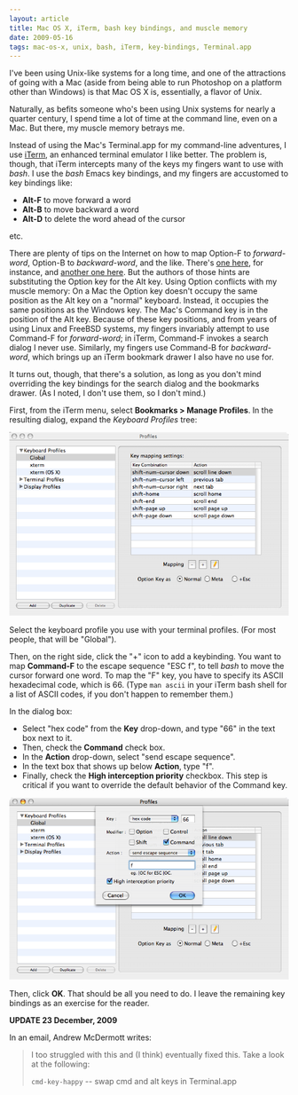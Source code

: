 ```yaml
---
layout: article
title: Mac OS X, iTerm, bash key bindings, and muscle memory
date: 2009-05-16
tags: mac-os-x, unix, bash, iTerm, key-bindings, Terminal.app
---
```


I've been using Unix-like systems for a long time, and one of the
attractions of going with a Mac (aside from being able to run
Photoshop on a platform other than Windows) is that Mac OS X is,
essentially, a flavor of Unix.

Naturally, as befits someone who's been using Unix systems for
nearly a quarter century, I spend time a lot of time at the command
line, even on a Mac. But there, my muscle memory betrays me.

Instead of using the Mac's Terminal.app for my command-line adventures, I
use [iTerm][], an enhanced terminal emulator I like better. The problem is,
though, that iTerm intercepts many of the keys my fingers want to use with
*bash*. I use the *bash* Emacs key bindings, and my fingers are accustomed
to key bindings like:

- **Alt-F** to move forward a word
- **Alt-B** to move backward a word
- **Alt-D** to delete the word ahead of the cursor

etc.

There are plenty of tips on the Internet on how to map Option-F to
*forward-word*, Option-B to *backward-word*, and the like. There's
[one here][], for instance, and [another one here][]. But the authors of
those hints are substituting the Option key for the Alt key. Using Option
conflicts with my muscle memory: On a Mac the Option key doesn't occupy the
same position as the Alt key on a "normal" keyboard. Instead, it occupies
the same positions as the Windows key. The Mac's Command key is in the
position of the Alt key. Because of these key positions, and from years of
using Linux and FreeBSD systems, my fingers invariably attempt to use
Command-F for *forward-word*; in iTerm, Command-F invokes a search dialog I
never use. Similarly, my fingers use Command-B for *backward-word*, which
brings up an iTerm bookmark drawer I also have no use for.

It turns out, though, that there's a solution, as long as you don't mind
overriding the key bindings for the search dialog and the bookmarks drawer.
(As I noted, I don't use them, so I don't mind.)

First, from the iTerm menu, select
**Bookmarks > Manage Profiles**. In the resulting dialog, expand
the *Keyboard Profiles* tree:

![iTerm Profiles dialog](/images/iTerm-profiles-dialog.png)

Select the keyboard profile you use with your terminal profiles.
(For most people, that will be "Global").

Then, on the right side, click the "+" icon to add a keybinding.
You want to map **Command-F** to the escape sequence "ESC f", to
tell *bash* to move the cursor forward one word. To map the "F"
key, you have to specify its ASCII hexadecimal code, which is 66.
(Type `man ascii` in your iTerm bash shell for a list of ASCII
codes, if you don't happen to remember them.)

In the dialog box:

-   Select "hex code" from the **Key** drop-down, and type "66" in
    the text box next to it.
-   Then, check the **Command** check box.
-   In the **Action** drop-down, select "send escape sequence".
-   In the text box that shows up below **Action**, type "f".
-   Finally, check the **High interception priority** checkbox.
    This step is critical if you want to override the default behavior
    of the Command key.

![Configuring a key binding in iTerm](/images/iTerm-keybinding.png)

Then, click **OK**. That should be all you need to do. I leave the
remaining key bindings as an exercise for the reader.

**UPDATE 23 December, 2009**

In an email, Andrew McDermott writes:

> I too struggled with this and (I think) eventually fixed this. Take
> a look at the following:
> 
> `cmd-key-happy` -- swap cmd and alt keys in Terminal.app

[iTerm]: http://iterm.sourceforge.net/
[one here]: http://ninjamonkeys.co.za/forum/index.php?topic=598
[another one here]: http://splatteredbits.com/tips/move-from-word-to-word-in-iterm
[iTerm Profiles dialog]: /static/iTerm-profiles-dialog.png "iTerm Profiles dialog"
[Configuring a key binding in iTerm]: /static/iTerm-keybinding.png "Configuring a key binding in iTerm"
